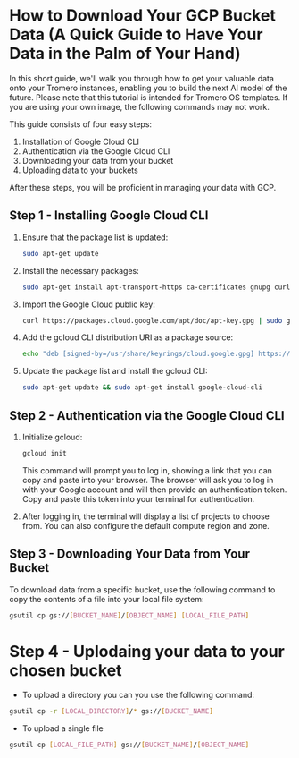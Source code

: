 # How to Download Your GCP Bucket Data (A Quick Guide to Have Your Data in the Palm of Your Hand)

In this short guide, we'll walk you through how to get your valuable data onto your Tromero instances, enabling you to build the next AI model of the future. Please note that this tutorial is intended for Tromero OS templates. If you are using your own image, the following commands may not work.

This guide consists of four easy steps:
1. Installation of Google Cloud CLI
2. Authentication via the Google Cloud CLI
3. Downloading your data from your bucket
4. Uploading data to your buckets

After these steps, you will be proficient in managing your data with GCP.

## Step 1 - Installing Google Cloud CLI

1. Ensure that the package list is updated:

    ```bash
    sudo apt-get update
    ```

2. Install the necessary packages:

    ```bash
    sudo apt-get install apt-transport-https ca-certificates gnupg curl
    ```

3. Import the Google Cloud public key:

    ```bash
    curl https://packages.cloud.google.com/apt/doc/apt-key.gpg | sudo gpg --dearmor -o /usr/share/keyrings/cloud.google.gpg
    ```

4. Add the gcloud CLI distribution URI as a package source:

    ```bash
    echo "deb [signed-by=/usr/share/keyrings/cloud.google.gpg] https://packages.cloud.google.com/apt cloud-sdk main" | sudo tee -a /etc/apt/sources.list.d/google-cloud-sdk.list
    ```

5. Update the package list and install the gcloud CLI:

    ```bash
    sudo apt-get update && sudo apt-get install google-cloud-cli
    ```

## Step 2 - Authentication via the Google Cloud CLI

1. Initialize gcloud:

    ```bash
    gcloud init
    ```

   This command will prompt you to log in, showing a link that you can copy and paste into your browser. The browser will ask you to log in with your Google account and will then provide an authentication token. Copy and paste this token into your terminal for authentication.

2. After logging in, the terminal will display a list of projects to choose from. You can also configure the default compute region and zone.

## Step 3 - Downloading Your Data from Your Bucket

To download data from a specific bucket, use the following command to copy the contents of a file into your local file system:

```bash
gsutil cp gs://[BUCKET_NAME]/[OBJECT_NAME] [LOCAL_FILE_PATH]

```

# Step 4 - Uplodaing your data to your chosen bucket

- To upload a directory you can you use the following command:

```bash
gsutil cp -r [LOCAL_DIRECTORY]/* gs://[BUCKET_NAME]
```

- To upload a single file 

```bash
gsutil cp [LOCAL_FILE_PATH] gs://[BUCKET_NAME]/[OBJECT_NAME]
```
